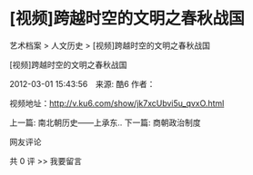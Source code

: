# [视频]跨越时空的文明之春秋战国

艺术档案 > 人文历史 > [视频]跨越时空的文明之春秋战国

[视频]跨越时空的文明之春秋战国

2012-03-01 15:43:56　来源: 酷6 作者：



  视频地址：http://v.ku6.com/show/jk7xcUbvi5u_qvxO.html

  上一篇: 南北朝历史——上承东..  下一篇: 商朝政治制度   

网友评论

共 0 评 >>  我要留言